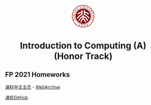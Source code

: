 <div align="center">
  <img src="../../misc/assets/PKULogo.svg" width="72" height="72">
  <h1>Introduction to Computing (A) (Honor Track)</h1>
</div>

## FP 2021 Homeworks

[课程中文主页](https://zhenjiang888.github.io/FP/2021/) - [WebArchive](https://web.archive.org/web/20211228063311/https://zhenjiang888.github.io/FP/2021/)

[课程GitHub](https://github.com/zhenjiang888/FP)
